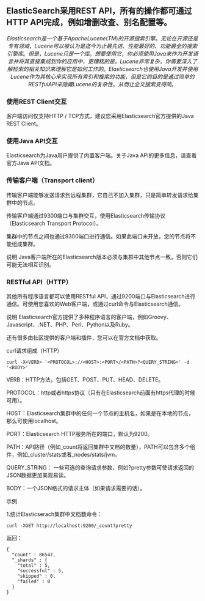 ## ElasticSearch采用REST API，所有的操作都可通过HTTP API完成，例如增删改查、别名配置等。


```math
Elasticsearch是一个基于Apache Lucene(TM)的开源搜索引擎。

无论在开源还是专有领域， Lucene可以被认为是迄今为止最先进、性能最好的、功能最全的搜索引擎库。 

但是，Lucene只是一个库。想要使用它，你必须使用Java来作为开发语言并将其直接集成到 你的应用中，更糟糕的是，Lucene非常复杂，你需要深入了解检索的相关知识来理解它是如 何工作的。Elasticsearch也使用Java开发并使用Lucene作为其核心来实现所有索引和搜索的功能，
但是 它的目的是通过简单的 RESTful API 来隐藏Lucene的复杂性，从而让全文搜索变得简。
```

### 使用REST Client交互
客户端访问仅支持HTTP / TCP方式，建议您采用Elasticsearch官方提供的Java REST Client。

### 使用Java API交互
Elasticsearch为Java用户提供了内置客户端。关于Java API的更多信息，请查看官方Java API文档。

### 传输客户端（Transport client）

传输客户端能够发送请求到远程集群，它自己不加入集群，只是简单转发请求给集群中的节点。

传输客户端通过9300端口与集群交互，使用Elasticsearch传输协议（Elasticsearch Transport Protocol）。

集群中的节点之间也通过9300端口进行通信。如果此端口未开放，您的节点将不能组成集群。

说明 Java客户端所在的Elasticsearch版本必须与集群中其他节点一致，否则它们可能无法相互识别。
### RESTful API（HTTP）
其他所有程序语言都可以使用RESTful API，通过9200端口与Elasticsearch进行通信。可使用您喜欢的Web客户端，或通过curl命令与Elasticsearch通信。

说明
Elasticsearch官方提供了多种程序语言的客户端，例如Groovy、Javascript、.NET、PHP、Perl、Python以及Ruby。

还有很多由社区提供的客户端和插件，您可以在官方文档中获取。

curl请求组成（HTTP）

```
curl -X<VERB> '<PROTOCOL>://<HOST>:<PORT>/<PATH>?<QUERY_STRING>' -d '<BODY>'
```
VERB：HTTP方法，包括GET、POST、PUT、HEAD、DELETE。

PROTOCOL：http或者https协议（只有在Elasticsearch前面有https代理的时候可用）。

HOST：Elasticsearch集群中的任何一个节点的主机名，如果是在本地的节点，那么可使用localhost。

PORT：Elasticsearch HTTP服务所在的端口，默认为9200。

PATH：API路径（例如_count将返回集群中文档的数量），PATH可以包含多个组件，例如_cluster/stats或者_nodes/stats/jvm。

QUERY_STRING： 一些可选的查询请求参数，例如?pretty参数可使请求返回的JSON数据更加美观易读。

BODY：一个JSON格式的请求主体（如果请求需要的话）。

示例

1.统计Elasticserach集群中文档数命令：

```
curl -XGET http://localhost:9200/_count?pretty
```

返回：

```
{
  "count" : 86547,
  "_shards" : {
    "total" : 5,
    "successful" : 5,
    "skipped" : 0,
    "failed" : 0
  }
}
```

